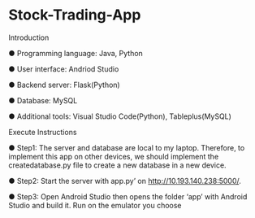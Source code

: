 # Stock-Trading-App
Introduction

● Programming language: Java, Python

● User interface: Andriod Studio

● Backend server: Flask(Python)

● Database: MySQL

● Additional tools: Visual Studio Code(Python), Tableplus(MySQL)

Execute Instructions

● Step1: The server and database are local to my laptop. Therefore, to
implement this app on other devices, we should implement the
createdatabase.py file to create a new database in a new device.

● Step2: Start the server with app.py’ on http://10.193.140.238:5000/.

● Step3: Open Android Studio then opens the folder ‘app’ with Android Studio
and build it. Run on the emulator you choose
